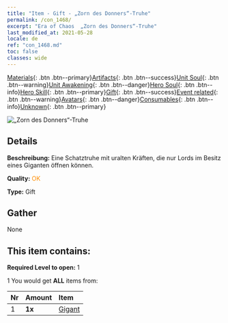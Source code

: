 ```yaml
---
title: "Item - Gift - „Zorn des Donners“-Truhe"
permalink: /con_1468/
excerpt: "Era of Chaos  „Zorn des Donners“-Truhe"
last_modified_at: 2021-05-28
locale: de
ref: "con_1468.md"
toc: false
classes: wide
---
```

 [Materials](/ItemsDE/){: .btn .btn--primary}[Artifacts](/ItemsDE/Artifacts/){: .btn .btn--success}[Unit Soul](/ItemsDE/UnitSoul/){: .btn .btn--warning}[Unit Awakening](/ItemsDE/UnitAwakening/){: .btn .btn--danger}[Hero Soul](/ItemsDE/HeroSoul/){: .btn .btn--info}[Hero Skill](/ItemsDE/HeroSkill/){: .btn .btn--primary}[Gift](/ItemsDE/Gift/){: .btn .btn--success}[Event related](/ItemsDE/Events/){: .btn .btn--warning}[Avatars](/ItemsDE/Avatars/){: .btn .btn--danger}[Consumables](/ItemsDE/Consumables/){: .btn .btn--info}[Unknown](/ItemsDE/Unknown/){: .btn .btn--primary}

 ![„Zorn des Donners“-Truhe](/images/t/i_907082.png)

## Details
 **Beschreibung:** Eine Schatztruhe mit uralten Kräften, die nur Lords im Besitz eines Giganten öffnen können.

 **Quality:** <span style="color: #FF8C00">OK</span>

 **Type:** Gift

## Gather

  None

## This item contains:

 **Required Level to open:** 1

 1 You would get **ALL** items  from:

  | Nr | Amount |     Item    |
  |:---|:-------|:------------|
  | 1 |  **1x** | [Gigant](/ItemsDE/unt_241/) |  | 
